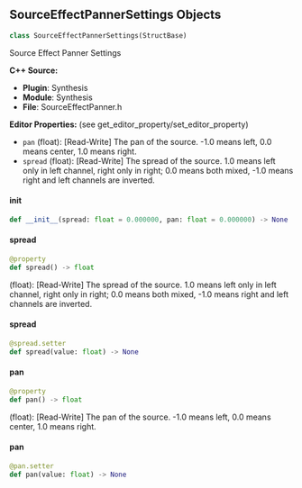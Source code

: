 ## SourceEffectPannerSettings Objects

```python
class SourceEffectPannerSettings(StructBase)
```

Source Effect Panner Settings

**C++ Source:**

- **Plugin**: Synthesis
- **Module**: Synthesis
- **File**: SourceEffectPanner.h

**Editor Properties:** (see get_editor_property/set_editor_property)

- ``pan`` (float):  [Read-Write] The pan of the source. -1.0 means left, 0.0 means center, 1.0 means right.
- ``spread`` (float):  [Read-Write] The spread of the source. 1.0 means left only in left channel, right only in right; 0.0 means both mixed, -1.0 means right and left channels are inverted.

<a id="unreal.SourceEffectPannerSettings.__init__"></a>

#### __init__

```python
def __init__(spread: float = 0.000000, pan: float = 0.000000) -> None
```

<a id="unreal.SourceEffectPannerSettings.spread"></a>

#### spread

```python
@property
def spread() -> float
```

(float):  [Read-Write] The spread of the source. 1.0 means left only in left channel, right only in right; 0.0 means both mixed, -1.0 means right and left channels are inverted.

<a id="unreal.SourceEffectPannerSettings.spread"></a>

#### spread

```python
@spread.setter
def spread(value: float) -> None
```

<a id="unreal.SourceEffectPannerSettings.pan"></a>

#### pan

```python
@property
def pan() -> float
```

(float):  [Read-Write] The pan of the source. -1.0 means left, 0.0 means center, 1.0 means right.

<a id="unreal.SourceEffectPannerSettings.pan"></a>

#### pan

```python
@pan.setter
def pan(value: float) -> None
```

<a id="unreal.SourceEffectPhaserSettings"></a>